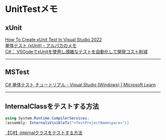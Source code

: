 # UnitTestメモ

## xUnit

[How To Create xUnit Test In Visual Studio 2022](https://www.c-sharpcorner.com/article/how-to-create-xunit-test-in-visual-studio-2022/)  
[単体テスト (xUnit) - アルパカのメモ](https://vicugna-pacos.github.io/dotnetcore/unittest/)  
[C#： VSCodeでxUnitを使用し煩雑なテストを自動化して開発コスト削減](https://artisan.jp.net/blog/c_sharp-xunit-vscode/)  

---

## MSTest

[C# 単体テスト チュートリアル - Visual Studio (Windows) | Microsoft Learn](https://learn.microsoft.com/ja-jp/visualstudio/test/walkthrough-creating-and-running-unit-tests-for-managed-code?view=vs-2022)  

---

## InternalClassをテストする方法

``` cs
using System.Runtime.CompilerServices;
[assembly: InternalsVisibleTo("<TestProjectNamespace>")]
```

[【C#】internalクラスをテストする方法](https://hirahira.blog/internal-class-test/)  
